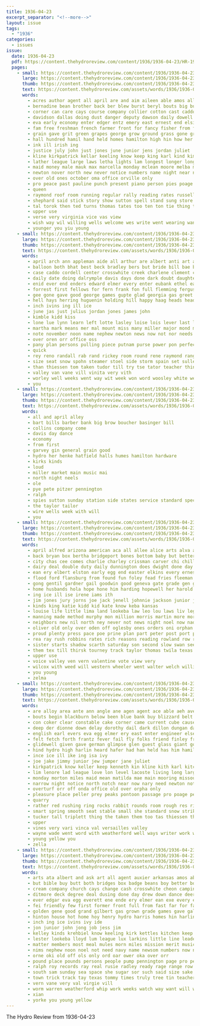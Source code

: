 ```yaml
---
title: 1936-04-23
excerpt_separator: "<!--more-->"
layout: issue
tags:
  - "1936"
categories:
  - issues
issue:
  date: 1936-04-23
  pdf: https://content.thehydroreview.com/content/1936/1936-04-23/HR-1936-04-23.pdf
  pages:
    - small: https://content.thehydroreview.com/content/1936/1936-04-23/small/HR-1936-04-23-01.jpg
      large: https://content.thehydroreview.com/content/1936/1936-04-23/large/HR-1936-04-23-01.jpg
      thumb: https://content.thehydroreview.com/content/1936/1936-04-23/thumbnails/HR-1936-04-23-01.jpg
      text: https://content.thehydroreview.com/assets/words/1936/1936-04-23/HR-1936-04-23-01.txt
      words:
        - acres author agent all april are and aim aileen able amos alley american anglin ave acre arkansas allday
        - bernadine bean brother back ber blew burst beryl bouts big bus base below barn bee bennett basket born black boucher bank ben bonus barber ball business bear but boys bobbie bie beatrice box beasley bey brought better barts betsy been baby blanton buy band both bros beri boy brooks barbara bethel best blackburn
        - corner can care cays course company collier cotton cast caddo close cause cheese churches carolyn come city church county council chew car cynthia carl court case carlotta con cake cold canning cottage coffee cover cody class comes charles corn comet
        - davidson dallas doing dust danger deputy dawson daily dowell driver during dance death daughter dress dues ditmore duet day dot deal dies does dow deere
        - eva early economy enter edger entz emery east ernest end elsie else ear ethel ean every
        - fam free freshman french farmer front for fancy fisher from found few felton fail fierce frost floyd friend first flowers far friends friday fund fun former farm
        - grain gave grit green grapes george grow ground grass gone grade gin good grand gram given garvey grady guy general glidewell group gates gray
        - hall hundred hamil hand held homes hamilton high hin how her hart him har has heart hatfield hell heidebrecht hay hone hafer harold horn house hydro harlin hollis hume hinton hartford handsome hogan howells harry home hold had heard
        - ink ill irish ing
        - justice july john just jones june junior jens jordan juliet
        - kline kirkpatrick kellar keeling know keep king karl kind kimble
        - lather league large laws letha lights lam longest longer long later loose legion loud lamp last lucille love let like lewis little lois lack lemon light land
        - maid money male mauk max marcella monday mclean moore melba main mayor more might many mildred maurice much made minnie man must munn miller murray may moon melean maidens muse music mow mans mai men mond maiden mary mance miss mil mcfadyen match mccully matter margie morning march members mom
        - newton nover north new never notice numbers name night near news names november ney nims now norman necessary not
        - over old ones october oma office orville only
        - pro peace past pauline punch present piano person pies poage pope place paul per pos pitzer purchase pany president people pound page pie pay pulling post public pickles pete pal perle pounds pounder payment para
        - queen
        - raymond roof room running regular rally reading rates russell riles road ram race record register ray read rattle real rounds ready rushing randolph roll riggs reber
        - shephard said stick story show sutton spell stand sung store sessions second street sleep set shed stockton sheriff still sweet senator seigle summer supper smith song side sible station sun salad spring signs special send speak sylvia salen see sang short sides ser solo sunday six strong stay soar service stage sing session small sand soul such settle saturday spies soon style sheer schantz school she shall subject stolen son standard sue share state
        - tal torok then ted turns thomas tates too ten ton tie thing till title tas tour taylor trip trio town tell tea texas take turn treasure tax tourney times than trees trace the
        - upper use
        - verse very virginia vice vas view
        - wish way wil willing wells welcome wes write went wearing want wilson ward work windows winter was walls wilbur west wry will watch won weeks well while weather week waller wedding works with window wave walts
        - younger you yiu young
    - small: https://content.thehydroreview.com/content/1936/1936-04-23/small/HR-1936-04-23-02.jpg
      large: https://content.thehydroreview.com/content/1936/1936-04-23/large/HR-1936-04-23-02.jpg
      thumb: https://content.thehydroreview.com/content/1936/1936-04-23/thumbnails/HR-1936-04-23-02.jpg
      text: https://content.thehydroreview.com/assets/words/1936/1936-04-23/HR-1936-04-23-02.txt
      words:
        - april arch ann appleman aide all arthur are albert anti art ask ake american abt alva anna ana agi arizona and able ace alonzo aid
        - balloon both bhat best beck bradley bers but bride bill bae broom billy back boer burkhart bok bird basket billie board bills ball banks boucher beverly beth began betty been bebe brother bowes beg bobby barber bethel
        - case caddo cordell center crosswhite creek charlene clement coe custer caraway can clinton county cast charlie candy clerk came cor citty craig cays cage cousin clausen company cowl city court cheer crail cream candle cone collins
        - daily date doing dalrymple davis days done dark doubt daughter deering dinner dooley down drop dawson daughters dungan day drain
        - enid ever end enders edward elmer every enter eubank ethel east emery entz earl economy
        - forrest first fellows for fern frank fon full flemming ferguson field found friday former fort frey finley fee friends freese frost from far few fog
        - gee gone gave good george games gupte glad georgia gas greet guest given goodfellow glass geary gravely going ground gilmore garth game gundy gibert garvey grade gaines guy
        - hell hays herring huguenin holding hill happy haag heads head hitchcock heart ham hanger her hater hatfield howells herndon him hamilton house half howes hold home handy helen had hand hunting honor hydro howell huge hume has hafer held
        - inch ivins ing ill ice
        - june jas just julius jordan jones james john
        - kimble kidd kiss
        - lone lue lynn learn left lotte lasley loise lois lever last low lou lately lura land lay long les line lish lan leo lunch
        - martha mark means mer mal mount miss many miller major mond mary model miles much members makings mar mauk middle matter most merle mattar more men made method march mich may monday
        - note november noon name nephew newton news now not nor needs nine notice necessary new nannie nell neel neighbors north nells ness near noel
        - over oren orr office oss
        - pany plan persons pulling piece putnam purse power pon perfect press post pope prairie pilot pull page present pals pauline pardon price per phil
        - quick
        - rey reno randall rab rand rickey room round rene raymond range roy rolls rear rolla ranger reason reasons reser ruth ren
        - size seat snow spohn steamer stoel side storm spain set sullens saturday sandlin simple shai sunday son said sam suit second shall spies slight store slemp show schroder smith state sir sedan seven surprise school senator safer sheriff star stick stockton sway serum slow summer subject sarah swan she see seen
        - than thiessen tom taken tudor till try tse tator teacher thing them trucks taylor thomason thut trace the talent truman town
        - valley van vane vill vinita very vith
        - worley well weeks went way wit week won word woosley white weatherford with will warden whit why worlds was world ways work wring waddell williams walter
        - you
    - small: https://content.thehydroreview.com/content/1936/1936-04-23/small/HR-1936-04-23-03.jpg
      large: https://content.thehydroreview.com/content/1936/1936-04-23/large/HR-1936-04-23-03.jpg
      thumb: https://content.thehydroreview.com/content/1936/1936-04-23/thumbnails/HR-1936-04-23-03.jpg
      text: https://content.thehydroreview.com/assets/words/1936/1936-04-23/HR-1936-04-23-03.txt
      words:
        - all and april alley
        - bart bills barber bank big brow boucher basinger bill
        - collins company come
        - davis day dance
        - economy
        - from first
        - garvey gin general grain good
        - hydro her henke hatfield halls humes hamilton hardware
        - kirks kinds
        - loud
        - miller market main music mai
        - north night neels
        - ole
        - pye pete pitzer pennington
        - ralph
        - spies sutton sunday station side states service standard special seed speaker son saturday style store street sae
        - the taylor tailor
        - wire wells week with will
        - you
    - small: https://content.thehydroreview.com/content/1936/1936-04-23/small/HR-1936-04-23-04.jpg
      large: https://content.thehydroreview.com/content/1936/1936-04-23/large/HR-1936-04-23-04.jpg
      thumb: https://content.thehydroreview.com/content/1936/1936-04-23/thumbnails/HR-1936-04-23-04.jpg
      text: https://content.thehydroreview.com/assets/words/1936/1936-04-23/HR-1936-04-23-04.txt
      words:
        - april alfred arizona american aca all allee alice arts alva able ace aten albert acord are and adams alta ave austin aid asa andrew
        - back bryan box bertha bridgeport bones bottom baby but better beau boy both burg bet bound beryl best bert ball bish beck ben bear bate brewers been bible byron betty bowels boys brewer binger bartgis bachelor
        - city chas cee comes charlie charley crissman carver chi chill crise cyril cox can come common cover carl courage carrier close clinton coyle chapman coy chastity cecil christ cain church cake caddo cobb cattle christen cantrell charles cost core crownover christin class coulter clara cold clear clarence character county came change cream coffee carman
        - dairy deal double duty daily dunnington does dwight done day doyle ditmore dyke dinner daughter daughters douglas derryberry dusty date dave dan
        - ean ery elbert elston early egg end easter elkins every ernest ethel ever eagle even easy edwards east eugene eve enter excellent
        - flood ford flansburg from found fun foley fead fries fleeman former friends fine freshman frank farm ferguson fort far fall first font friend for fire few friday florence
        - gong gentil gardner gail goodwin good geneva gate grade gen given godin gross gear grand geary getting grain glad glidewell
        - home husbands hola hope hone him harding hopewell her harold honor how high hydro hixon harder heart harry hime hunt howe heir hard hyde haw had hot haggard hampton held has
        - ing ice ill ise irene iams ith
        - jim jones jury jorns joe jack jenell johnnie jackson junior just johns joyce
        - kinds king katie kidd kid kate know keba kansas
        - louise life little lima land lookeba law leo lou laws liv legion loud lady latter lower lee lipan lender lunch leonard lew let last lone low lands large look left list
        - manning made method murphy mon million morris martin more morning mis many miller mckee most mayme may mary maty mules master masoner monday maude mee mine mason mangum man mande mae moral must mark mash milk members men miss maidens
        - neighbors new nil north ney never not news night noel now nadine near nor neeley nape
        - oliver old only over oden off oglesby ones orders oni orphan
        - proud plenty press pace poe prine plan part peter post port plate priest prier pitzer pigg pleasant place present presume patch pauline past pass priestly pay paul points pride perfect
        - rea ray rush robbins rates rich reasons reading rowland row rushing ruth real rosa rate rae rene rain race room
        - sister starts shadow scarth saturday son second slow swan seed sar salts stockton small show she smith sunday snyder such sons speedy style sue single supper shamrock shelton states standard seal store student say star sion school short schools sense shows sill see stroud ser service ship stones state side sharry subject south shearer sed shine sang sylvester spies
        - them tex till thirsk tourney track taylor thomas twila texas the tell tooman test take tale tucker ted teach team tuttle turner than tho tail treat tom ting teacher
        - upper use
        - voice valley ven vern valentine vote view very
        - wilcox with weed will western wheeler went walter welch williams war worst won wife was why winter weather way wildman wind well weatherford weddle winner wit winners week wil work wheat
        - you young
        - zelma
    - small: https://content.thehydroreview.com/content/1936/1936-04-23/small/HR-1936-04-23-05.jpg
      large: https://content.thehydroreview.com/content/1936/1936-04-23/large/HR-1936-04-23-05.jpg
      thumb: https://content.thehydroreview.com/content/1936/1936-04-23/thumbnails/HR-1936-04-23-05.jpg
      text: https://content.thehydroreview.com/assets/words/1936/1936-04-23/HR-1936-04-23-05.txt
      words:
        - are alloy area ante ann angle ane agen agent ace able aeh aver april aly all anglin and arline american
        - bouts begin blackburn below been blue bank buy blizzard belt bille button beatrice big blew burner bath business bacon band bobby black beasley best barrier bout boucher bis berkstresser browne but boat bring brown bird bare bell baby boy bark bohling broadway board ballew bottles brother bride block back bloom brothers bor birch
        - con coker clear constable cake corner came current cube cause care cordell channel cabin claude cynthia clever craft cap christine city cowl cute clas choice class collier craig curly come county church can collins course cant chester cetera cast crow cry cecil campus carruth
        - deep der dionne down delay dorothy dail dark dillon dungan daze dears dinner dorris days darker day daughters daughter dawn dress doris dog defore
        - english earl evers eva egg elmer ery east enter engineer else every elsie end early evans ead elter ean eldred
        - felt fetch forth frantz fever fail fly folks friend finley front first friday fresh frances favorite from forget foot fey finger fight for flower forward flight foresee frank far fury free famous force few flies fast fuse freshman
        - glidewell given gave german glimpse glen guest glass giant goggles group garth grin good going grand guess george
        - hind hydro high harlin heard hafer had han held has him hamilton hinton head horn hair homer hardy hell hale heen hurry hume hard harold horse hero home hogan hop hands henke heed how hand her heart
        - ince ice ill ike ing isa ivy
        - joe jake jimmy junior jew jumper jane juliet
        - kirkpatrick know keller keep kenneth kin kline kith karl kitchen krumm kinds
        - lim lenore lad league love lon level lacoste living long large lay luther lake late lee latter low let like letha little landing lady last
        - monday morton miles maid mean matilda mae main mooring missouri mantle man mor mildred midway may million marcella merle mclean mee matter miners made many men more most mere might much miller morning mag moor model miss mountain moth mary mules
        - narrow night notice north notch near now nary need newton not new nees name nick neel nor nims
        - overturf orr off onda office old over orpha only
        - pleasure place peller prey peaks pontoon passage pro poage pei petite pack post pink piva paradise placer public poe plants plane per perfect planes proud past porch pull pass page pankratz
        - quarry
        - rather red rushing ring rocks rabbit rounds room rough res richard rim rene real roar rook rex rally rock route read river ran
        - smart spring smooth seat stable small she standard snow strike shook senior smoke score shephard shell school stream sells sheriff side style shaft seen stake special saturday straight sale start store sister smith see selling sim sunday spin sir slemp scott said sky sun stoops service stick spore salvia six stand soe still santa short sleet spruce summer stockton salesman shore son
        - tucker tall triplett thing the taken them too tas thiessen than tell trace ton then tickel town test tat tal torrent tim tobin thunder takes tramp take troop tom ten tine
        - upper
        - vines very vari vinca val versailles valley
        - wayne wade went word with weatherford well ways writer work wit warren will waller warning weeks wild wing write whalen walks wells why wearing williams wall week world wings way was walk wist west wilburn wagoner walls working white wilson water ward wind wage want winter
        - young yellow you
        - zella
    - small: https://content.thehydroreview.com/content/1936/1936-04-23/small/HR-1936-04-23-06.jpg
      large: https://content.thehydroreview.com/content/1936/1936-04-23/large/HR-1936-04-23-06.jpg
      thumb: https://content.thehydroreview.com/content/1936/1936-04-23/thumbnails/HR-1936-04-23-06.jpg
      text: https://content.thehydroreview.com/assets/words/1936/1936-04-23/HR-1936-04-23-06.txt
      words:
        - arts ata albert and ask art all agent auxier arkansas amos able artie aid ala april are
        - but bible buy butt both bridges box badge beans boy better bot big bascom billie been business blood blake brought back baynes bond bottom bobby boca brooks bring beer body bunch baby bacon bills born beasley
        - cream company church cays change cash crosswhite cheon camping clarence come camp chamber congress colson cartwright christian crail cope county can comb caddo cool class con cai cordell city corn christ
        - ditmore deck degree deal dusing done day drew down dance deere denny during dozier does days dase dwain due dinner diego dallas
        - ever edgar eva egg everett ene ende ery elmer ean exe every excellent earl economy ent elgin ells even end earnest eon elk eno
        - fei friendly few first former front full from fast far for fam fiscal flansburg finley felton flakes fane fatal
        - golden gene good grand gilbert gas grown grade games gave gallon gone going gregg galia
        - hinton house hot home hoy henry hydro harris homes hin harlin had hartford hour hatfield hume him hes harold harry has her horse held hill high homa henke hand hardware ham hart
        - inch ing ice ivins ivy ide
        - jon junior john jong job jess jim
        - kelley kinds krehbiel know keeling kirk kettles kitchen keep kitchens
        - lester lookeba lloyd lum league lux larkins little line leaders lee lacks len labor leghorn look lister large left lot last lower
        - matter members most meal mules morn miles mission merit music miss mans mcanally made marcrum more market milton men miller mix means mile may magnolia many morning money mag model
        - nims nephew noon noel not need navy name newsom numbers now nag night new news
        - orne oki old off ols only ord oar ower oka over orr
        - pound place pounds persons people pump pennington page pro peaches phoenix point plan pastor pay papa paul part power present pet pot per powder
        - ralph roy records ray real rusie radley ready rage range row rawleigh ring ree road regular regula round rumley record ruby red
        - south sam sunday sea space she sugar sor such said size sake soap summer smith soon spell small sweet stand sents shawnee shown see scout sad school sass seen sermon set slemp son saturday stoves scott summers service sees sides special spring sandlin san state sell southern servi straight sing sale
        - town trick track tay texas tommy times truly tree tin teacher then tea talkington tice taylor travis trom taken take troop than tenn ton terra trip them tumbling tak the
        - vern vane very val virgie vill
        - worm warren weatherford whip work weeks watch way want will win write worthy west willing wee wheel welcome wees windsor wilma weather winsor went world with winning week was western weekly
        - xian
        - yorke you young yellow
---
```


The Hydro Review from 1936-04-23

<!--more-->

